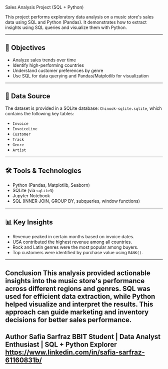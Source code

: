 Sales Analysis Project (SQL + Python)

This project performs exploratory data analysis on a music store's sales data using SQL and Python (Pandas). It demonstrates how to extract insights using SQL queries and visualize them with Python.

---

## 📌 Objectives

- Analyze sales trends over time
- Identify high-performing countries
- Understand customer preferences by genre
- Use SQL for data querying and Pandas/Matplotlib for visualization

---

## 📂 Data Source

The dataset is provided in a SQLite database: `Chinook-sqlite.sqlite`, which contains the following key tables:

- `Invoice`
- `InvoiceLine`
- `Customer`
- `Track`
- `Genre`
- `Artist`

---

## 🛠️ Tools & Technologies

- Python (Pandas, Matplotlib, Seaborn)
- SQLite (via `sqlite3`)
- Jupyter Notebook
- SQL (INNER JOIN, GROUP BY, subqueries, window functions)

---

## 📊 Key Insights

- Revenue peaked in certain months based on invoice dates.
- USA contributed the highest revenue among all countries.
- Rock and Latin genres were the most popular among buyers.
- Top customers were identified by purchase value using `RANK()`.
---

Conclusion
This analysis provided actionable insights into the music store's performance across different regions and genres. SQL was used for efficient data extraction, while Python helped visualize and interpret the results. This approach can guide marketing and inventory decisions for better sales performance.
---

Author
Safia Sarfraz
BBIT Student | Data Analyst Enthusiast | SQL + Python Explorer
https://www.linkedin.com/in/safia-sarfraz-61160831b/
---


